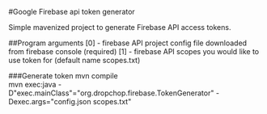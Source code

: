 #Google Firebase api token generator

Simple mavenized project to generate Firebase API access tokens. 

##Program arguments
[0] - firebase API project config file downloaded from firebase console (required)
[1] - firebase API scopes you would like to use token for (default name scopes.txt)

###Generate token
mvn compile    
mvn exec:java -D"exec.mainClass"="org.dropchop.firebase.TokenGenerator" -Dexec.args="config.json scopes.txt"
